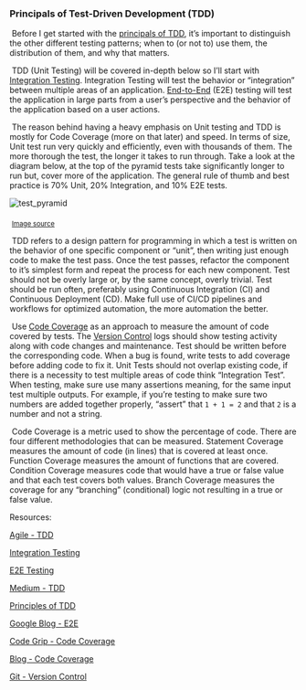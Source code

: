 

### Principals of Test-Driven Development (TDD)

​	Before I get started with the [principals of TDD](https://www.agilealliance.org/glossary/tdd), it’s important to distinguish the other different testing patterns; when to (or not to) use them, the distribution of them, and why that matters.

​	 TDD (Unit Testing) will be covered in-depth below so I’ll start with [Integration Testing](https://softwaretestingfundamentals.com/integration-testing). Integration Testing will test the behavior or “integration” between multiple areas of an application. [End-to-End](https://www.browserstack.com/guide/end-to-end-testing) (E2E) testing will test the application in large parts from a user’s perspective and the behavior of the application based on a user actions.

​	 The reason behind having a heavy emphasis on Unit testing and TDD is mostly for Code Coverage (more on that later) and speed. In terms of size, Unit test run very quickly and efficiently, even with thousands of them. The more thorough the test, the longer it takes to run through. Take a look at the diagram below, at the top of the pyramid tests take significantly longer to run but, cover more of the application. The general rule of thumb and best practice is 70% Unit, 20% Integration, and 10% E2E tests.

![test_pyramid](https://codeahoy.com/img/blogs/test_pyramid.png)

​		 														<sub>[Image source](https://testing.googleblog.com/2015/04/just-say-no-to-more-end-to-end-tests.html)</sub>

​	TDD refers to a design pattern for programming in which a test is written on the behavior of one specific component or “unit”, then writing just enough code to make the test pass. Once the test passes, refactor the component to it’s simplest form and repeat the process for each new component. Test should not be overly large or, by the same concept, overly trivial. Test should be run often, preferably using Continuous Integration (CI) and Continuous Deployment (CD). Make full use of CI/CD pipelines and workflows for optimized automation, the more automation the better.

​	Use [Code Coverage](https://www.codegrip.tech/productivity/everything-you-need-to-know-about-code-coverage/) as an approach to measure the amount of code covered by tests. The [Version Control](https://git-scm.com/book/en/v2/Getting-Started-About-Version-Control) logs should show testing activity along with code changes and maintenance. Test should be written before the corresponding code. When a bug is found, write tests to add coverage before adding code to fix it. Unit Tests should not overlap existing code, if there is a necessity to test multiple areas of code think “Integration Test”. When testing, make sure use many assertions meaning, for the same input test multiple outputs. For example, if you’re testing to make sure two numbers are added together properly, “assert” that `1 + 1 = 2` and that `2` is a number and not a string.

​	Code Coverage is a metric used to show the percentage of code. There are four different methodologies that can be measured. Statement Coverage measures the amount of code (in lines) that is covered at least once. Function Coverage measures the amount of functions that are covered. Condition Coverage measures code that would have a true or false value and that each test covers both values. Branch Coverage measures the coverage for any “branching” (conditional) logic not resulting in a true or false value.



Resources:

[Agile - TDD](https://www.agilealliance.org/glossary/tdd)

[Integration Testing](https://softwaretestingfundamentals.com/integration-testing)

[E2E Testing](https://www.browserstack.com/guide/end-to-end-testing)

[Medium - TDD](https://medium.com/ibm-garage/solid-design-principles-makes-test-driven-development-faster-and-easier-35c9eec22ff1)

[Principles of TDD](https://chromatichq.com/blog/principles-testdriven-development)

[Google Blog - E2E](https://testing.googleblog.com/2015/04/just-say-no-to-more-end-to-end-tests.html)

[Code Grip - Code Coverage](https://www.codegrip.tech/productivity/everything-you-need-to-know-about-code-coverage/)

[Blog - Code Coverage](https://www.softwaretestinghelp.com/code-coverage-tutorial/)

[Git - Version Control](https://git-scm.com/book/en/v2/Getting-Started-About-Version-Control)


